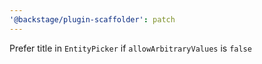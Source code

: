 ```yaml
---
'@backstage/plugin-scaffolder': patch
---
```


Prefer title in `EntityPicker` if `allowArbitraryValues` is `false`

